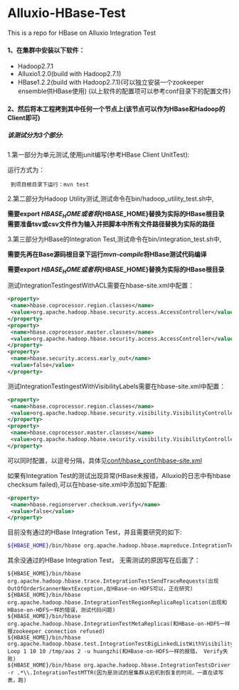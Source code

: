 # Alluxio-HBase-Test
This is a repo for HBase on Alluxio Integration Test

#### 1、在集群中安装以下软件：
+ Hadoop2.7.1
+ Alluxio1.2.0(build with Hadoop2.7.1)
+ HBase1.2.2(build with Hadoop2.7.1)(可以独立安装一个zookeeper ensemble供HBase使用)
(以上软件的配置项可以参考conf目录下的配置文件)

#### 2、然后将本工程拷到其中任何一个节点上(该节点可以作为HBase和Hadoop的Client即可)

##### 该测试分为3个部分:
  1.第一部分为单元测试,使用junit编写(参考HBase Client UnitTest):
  
  运行方式为：
  
     到项目根目录下运行：mvn test

  2.第二部分为Hadoop Utility测试,测试命令在bin/hadoop_utility_test.sh中,
  
  **需要export ${HBASE_HOME}或者将${HBASE_HOME}替换为实际的HBase根目录**
  **需要准备tsv或csv文件作为输入并把脚本中所有文件路径替换为实际的路径**
  
  3.第三部分为HBase的Integration Test,测试命令在bin/integration_test.sh中,
  
  **需要先再在Base源码根目录下运行*mvn-compile*将HBase测试代码编译**
  
  **需要export ${HBASE_HOME}或者将${HBASE_HOME}替换为实际的HBase根目录**

  测试IntegrationTestIngestWithACL需要在hbase-site.xml中配置：
  ```xml
  <property>
   <name>hbase.coprocessor.region.classes</name>
   <value>org.apache.hadoop.hbase.security.access.AccessController</value>
  </property>
  <property>
   <name>hbase.coprocessor.master.classes</name>
   <value>org.apache.hadoop.hbase.security.access.AccessController</value>
  </property>
  <property>
   <name>hbase.security.access.early_out</name>
   <value>false</value>
  </property>
  ```
  测试IntegrationTestIngestWithVisibilityLabels需要在hbase-site.xml中配置：
  ```xml
  <property>
   <name>hbase.coprocessor.region.classes</name>
   <value>org.apache.hadoop.hbase.security.visibility.VisibilityController</value>
  </property>
  <property>
   <name>hbase.coprocessor.master.classes</name>
   <value>org.apache.hadoop.hbase.security.visibility.VisibilityController</value>
  </property>
  ```
  可以同时配置，以逗号分隔，具体见[conf/hbase_conf/hbase-site.xml](./conf/hbase_conf/hbse-site.xml)
  
  如果有Integration Test的测试出现异常(HBase未报错，Alluxio的日志中有hbase checksum failed),可以在hbase-site.xml中添加如下配置:
  ```xml
  <property>
   <name>hbase.regionserver.checksum.verify</name>
   <value>false</value>
  </property>
  ```
目前没有通过的HBase Integration Test，并且需要研究的如下:
```bash
${HBASE_HOME}/bin/hbase org.apache.hadoop.hbase.mapreduce.IntegrationTestBulkLoad(这个测试代码有bug,https://issues.apache.org/jira/browse/HBASE-16558)
```
其余没通过的HBase Integration Test， 无需测试的原因写在后面了：
```
${HBASE_HOME}/bin/hbase org.apache.hadoop.hbase.trace.IntegrationTestSendTraceRequests(出现OutOfOrderScannerNextException,在HBase-on-HDFS可以，正在研究)
${HBASE_HOME}/bin/hbase org.apache.hadoop.hbase.IntegrationTestRegionReplicaReplication(出现和HBase-on-HDFS一样的错误，测试代码问题)
${HBASE_HOME}/bin/hbase org.apache.hadoop.hbase.IntegrationTestMetaReplicas(和HBase-on-HDFS一样报zookeeper connection refused)
${HBASE_HOME}/bin/hbase org.apache.hadoop.hbase.test.IntegrationTestBigLinkedListWithVisibility Loop 1 10 10 /tmp/aas 2 -u huangzhi(和HBase-on-HDFS一样的报错， Verify失败)
${HBASE_HOME}/bin/hbase org.apache.hadoop.hbase.IntegrationTestsDriver -r .*\\.IntegrationTestMTTR(因为是测试的是集群从宕机到恢复的时间，一直在读写表，跑)
```